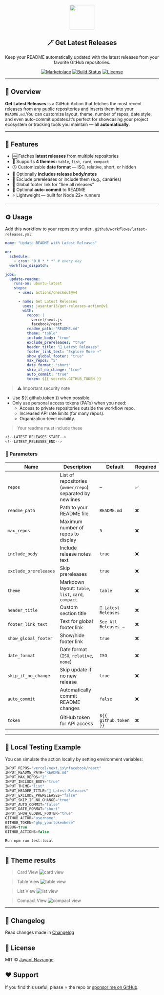 <p align="center">
  <img src="/src/assets/update-svgrepo-com.svg" width="80" />
  <h2 align="center">🪄 Get Latest Releases</h2>
  <p align="center">
    Keep your README automatically updated with the latest releases from your favorite GitHub repositories.
  </p>
</p>

<p align="center">
  <a href="https://github.com/marketplace/actions/get-latest-releases"><img src="https://img.shields.io/badge/GitHub%20Marketplace-Get%20Latest%20Releases-blue?logo=github" alt="Marketplace" /></a>
  <a href="https://github.com/jayantur13/get-latest-releases/actions"><img src="https://github.com/jayantur13/get-latest-releases/workflows/Test/badge.svg" alt="Build Status" /></a>
  <a href="https://github.com/jayantur13/get-latest-releases/blob/main/LICENSE"><img src="https://img.shields.io/github/license/jayantur13/get-latest-releases" alt="License" /></a>
</p>

---

## 🌟 Overview

**Get Latest Releases** is a GitHub Action that fetches the most recent releases from any public repositories and inserts them into your `README.md`.You can customize layout, theme, number of repos, date style, and even auto-commit updates.It’s perfect for showcasing your project ecosystem or tracking tools you maintain — all **automatically**.

---

## 🚀 Features

- 🆕 Fetches **latest releases** from multiple repositories
- 🎨 Supports **4 themes:** `table`, `list`, `card`, `compact`
- 🕓 Customizable **date format** — ISO, relative, short, or hidden
- 📝 Optionally **includes release body/notes**
- 🚫 Exclude prereleases or include them (e.g., canaries)
- 💬 Global footer link for “See all releases”
- 🔁 Optional **auto-commit** to README
- ⚡ Lightweight — built for Node 22+ runners

---

## ⚙️ Usage

Add this workflow to your repository under `.github/workflows/latest-releases.yml`:

```yaml
name: "Update README with Latest Releases"

on:
  schedule:
    - cron: "0 0 * * *" # every day
  workflow_dispatch:

jobs:
  update-readme:
    runs-on: ubuntu-latest
    steps:
      - uses: actions/checkout@v4

      - name: Get Latest Releases
        uses: jayantur13/get-releases-action@v1
        with:
          repos: |
            vercel/next.js
            facebook/react
          readme_path: "README.md"
          theme: "table"
          include_body: "true"
          exclude_prereleases: "true"
          header_title: "🚀 Latest Releases"
          footer_link_text: "Explore More →"
          show_global_footer: "true"
          max_repos: "5"
          date_format: "short"
          skip_if_no_change: "true"
          auto_commit: "true"
          token: ${{ secrets.GITHUB_TOKEN }}
```

> ⚠️ Important security note

- Use ${{ github.token }} when possible.
- Only use personal access tokens (PATs) when you need:
  - Access to private repositories outside the workflow repo.
  - Increased API rate limits (for many repos).
  - Organization-level visibility.

> Your readme must include these

```bash
<!--LATEST_RELEASES_START-->
<!--LATEST_RELEASES_END-->

```

### 🔩 Parameters

| Name                  | Description                                               | Default               | Required |
| --------------------- | --------------------------------------------------------- | --------------------- | -------- |
| `repos`               | List of repositories (`owner/repo`) separated by newlines | –                     | ✅       |
| `readme_path`         | Path to your README file                                  | `README.md`           | ❌       |
| `max_repos`           | Maximum number of repos to display                        | `5`                   | ❌       |
| `include_body`        | Include release notes text                                | `true`                | ❌       |
| `exclude_prereleases` | Skip prereleases                                          | `true`                | ❌       |
| `theme`               | Markdown layout: `table`, `list`, `card`, `compact`       | `table`               | ❌       |
| `header_title`        | Custom section title                                      | `🔖 Latest Releases`  | ❌       |
| `footer_link_text`    | Text for global footer link                               | `See All Releases →`  | ❌       |
| `show_global_footer`  | Show/hide footer link                                     | `true`                | ❌       |
| `date_format`         | Date format (`ISO`, `relative`, `none`)                   | `ISO`                 | ❌       |
| `skip_if_no_change`   | Skip update if no new release                             | `true`                | ❌       |
| `auto_commit`         | Automatically commit README changes                       | `false`               | ❌       |
| `token`               | GitHub token for API access                               | `${{ github.token }}` | ❌       |

---

## 🧩 Local Testing Example

You can simulate the action locally by setting environment variables:

```java
INPUT_REPOS="vercel/next.js\nfacebook/react"
INPUT_README_PATH="README.md"
INPUT_MAX_REPOS="2"
INPUT_INCLUDE_BODY="true"
INPUT_THEME="list"
INPUT_HEADER_TITLE="🚀 Latest Releases"
INPUT_EXCLUDE_PRERELEASES="false"
INPUT_SKIP_IF_NO_CHANGE="true"
INPUT_AUTO_COMMIT="false"
INPUT_DATE_FORMAT="short"
INPUT_SHOW_GLOBAL_FOOTER="true"
GITHUB_ACTOR="username"
GITHUB_TOKEN="ghp_yourtokenhere"
DEBUG=true
GITHUB_ACTIONS=false

Run npm run test:local
```

---

## 📸 Theme results

> Card View
![card view](/src/theme_image/ss_card.jpeg)

> Table View
![table view](/src/theme_image/ss_table.jpeg)

> List View
![list view](/src/theme_image/ss_list.jpeg)

> Compact View
![compact view](/src/theme_image/ss_compact.jpeg)
---

## 📢 Changelog

Read changes made in [Changelog](https://github.com/jayantur13/get-latest-releases/blob/main/Changelog.md)

## 📜 License

MIT © [Jayant Navrange](https://github.com/jayantur13/get-latest-releases/blob/main/LICENSE)

## ❤️ Support

If you find this useful, please ⭐ the repo or [sponsor me on GitHub](https://github.com/sponsors/jayantur13).
